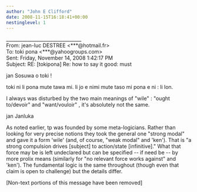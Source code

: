```yaml
---
author: "John E Clifford"
date: 2008-11-15T16:18:41+00:00
nestinglevel: 1
---
```

\_\_\_\_\_\_\_\_\_\_\_\_\_\_\_\_\_\_\_\_\_\_\_\_\_\_\_\_\_\_\_\_  
From: jean-luc DESTREE <\*\*\*@hotmail.fr>  
To: toki pona <\*\*\*@yahoogroups.com>  
Sent: Friday, November 14, 2008 1:42:17 PM  
Subject: RE: \[tokipona\] Re: how to say it good: must  
  
  
  
  
  
jan Sosuwa o toki !  
  
toki ni li pona mute tawa mi. li jo e nimi mute taso mi pona e ni : li lon.  
  
I always was disturbed by the two main meanings of "wile" : "ought to/devoir" and "want/vouloir" , it's absolutely not the same.  
  
jan Janluka  
  
As noted earlier, tp was founded by some meta-logicians. Rather than looking for very precise notions they took the general one "strong modal" and gave it a form 'wile' (and, of course, "weak modal" and 'ken'). That is "a strong compulsion drives \[subject\] to action/state \[infinitive\]." What that force may be is left undeclared but can be specified -- if need be -- by more prolix means (similarly for "no relevant force works against" and 'ken'). The fundamental logic is the same throughout (though even that claim is open to challenge) but the details differ.  
  
  
  
  
  
  
  
\[Non-text portions of this message have been removed\]